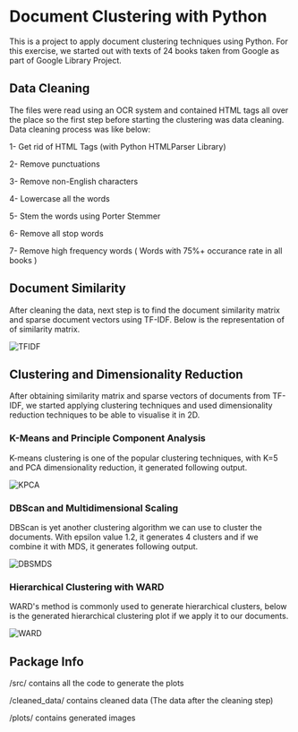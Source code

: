 # Document Clustering with Python

This is a project to apply document clustering techniques using Python. For this exercise, we started out with texts of 24 books taken from Google as part of Google Library Project. 

## Data Cleaning

The files were read using an OCR system and contained HTML tags all over the place so the first step before starting the clustering was data cleaning. Data cleaning process was like below:

1- Get rid of HTML Tags (with Python HTMLParser Library)

2- Remove punctuations

3- Remove non-English characters

4- Lowercase all the words

5- Stem the words using Porter Stemmer

6- Remove all stop words

7- Remove high frequency words ( Words with 75%+ occurance rate in all books )

## Document Similarity

After cleaning the data, next step is to find the document similarity matrix and sparse document vectors using TF-IDF. Below is the representation of of similarity matrix. 

![TFIDF](https://raw.githubusercontent.com/utkuozbulak/document-clustering/master/plots/similarity_matrix.png "TFIDF")

## Clustering and Dimensionality Reduction

After obtaining similarity matrix and sparse vectors of documents from TF-IDF, we started applying clustering techniques and used dimensionality reduction techniques to be able to visualise it in 2D.


### K-Means and Principle Component Analysis

K-means clustering is one of the popular clustering techniques, with K=5 and PCA dimensionality reduction, it generated following output.

![KPCA](https://raw.githubusercontent.com/utkuozbulak/document-clustering/master/plots/lined_2.png "KPCA")

### DBScan and Multidimensional Scaling

DBScan is yet another clustering algorithm we can use to cluster the documents. With epsilon value 1.2, it generates 4 clusters and if we combine it with MDS, it generates following output.

![DBSMDS](https://raw.githubusercontent.com/utkuozbulak/document-clustering/master/plots/dbscan-mds.png "DBSMDS")


### Hierarchical Clustering with WARD

WARD's method is commonly used to generate hierarchical clusters, below is the generated hierarchical clustering plot if we apply it to our documents.

![WARD](https://raw.githubusercontent.com/utkuozbulak/document-clustering/master/plots/hier_clustering.png "WARD")

## Package Info

/src/ contains all the code to generate the plots

/cleaned_data/ contains cleaned data (The data after the cleaning step)

/plots/ contains generated images



